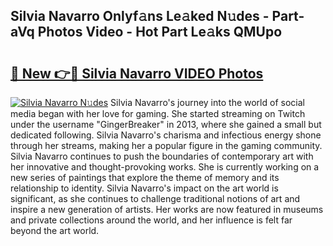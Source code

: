 ## Silvia Navarro Onlyf𝚊ns Le𝚊ked N𝚞des - Part-aVq Photos Video - Hot Part Le𝚊ks QMUpo

# <h2><a href="http://ab70503.deff.icu/?id=Silvia+Navarro">🔗 New 👉🔴 Silvia Navarro VIDEO Photos</a></h2>

[![Silvia Navarro N𝚞des](https://i.imgur.com/rIISA9y.gif)](http://ab70503.deff.icu/?id=Silvia+Navarro)
Silvia Navarro's journey into the world of social media began with her love for gaming. She started streaming on Twitch under the username "GingerBreaker" in 2013, where she gained a small but dedicated following. Silvia Navarro's charisma and infectious energy shone through her streams, making her a popular figure in the gaming community. Silvia Navarro continues to push the boundaries of contemporary art with her innovative and thought-provoking works. She is currently working on a new series of paintings that explore the theme of memory and its relationship to identity. Silvia Navarro's impact on the art world is significant, as she continues to challenge traditional notions of art and inspire a new generation of artists. Her works are now featured in museums and private collections around the world, and her influence is felt far beyond the art world.
